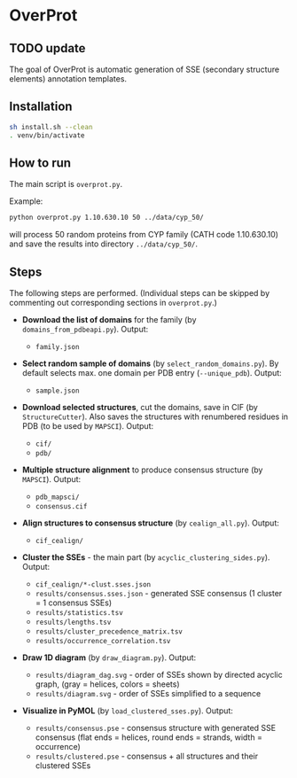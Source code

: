 # OverProt

## TODO update

The goal of OverProt is automatic generation of SSE (secondary structure elements) annotation templates.

## Installation

```sh
sh install.sh --clean
. venv/bin/activate
```

## How to run

The main script is `overprot.py`.

Example:

```sh
python overprot.py 1.10.630.10 50 ../data/cyp_50/
```

will process 50 random proteins from CYP family (CATH code 1.10.630.10) and save the results into directory `../data/cyp_50/`.

## Steps

The following steps are performed. (Individual steps can be skipped by commenting out corresponding sections in `overprot.py`.)

- **Download the list of domains** for the family (by `domains_from_pdbeapi.py`).
Output:
  - `family.json`

- **Select random sample of domains** (by `select_random_domains.py`). By default selects max. one domain per PDB entry (`--unique_pdb`).
Output:
  - `sample.json`

- **Download selected structures**, cut the domains, save in CIF (by `StructureCutter`). Also saves the structures with renumbered residues in PDB (to be used by `MAPSCI`).
Output:
  - `cif/`
  - `pdb/`

- **Multiple structure alignment** to produce consensus structure (by `MAPSCI`).
Output:
  - `pdb_mapsci/`
  - `consensus.cif`

- **Align structures to consensus structure** (by `cealign_all.py`).
Output:
  - `cif_cealign/`

- **Cluster the SSEs** - the main part (by `acyclic_clustering_sides.py`).
Output:
  - `cif_cealign/*-clust.sses.json`
  - `results/consensus.sses.json` - generated SSE consensus (1 cluster = 1 consensus SSEs)
  - `results/statistics.tsv`
  - `results/lengths.tsv`
  - `results/cluster_precedence_matrix.tsv`
  - `results/occurrence_correlation.tsv`

- **Draw 1D diagram** (by `draw_diagram.py`).
Output:
  - `results/diagram_dag.svg` - order of SSEs shown by directed acyclic graph, (gray = helices, colors = sheets)
  - `results/diagram.svg` - order of SSEs simplified to a sequence

- **Visualize in PyMOL** (by `load_clustered_sses.py`).
Output:
  - `results/consensus.pse` - consensus structure with generated SSE consensus (flat ends = helices, round ends = strands, width = occurrence)
  - `results/clustered.pse` - consensus + all structures and their clustered SSEs
